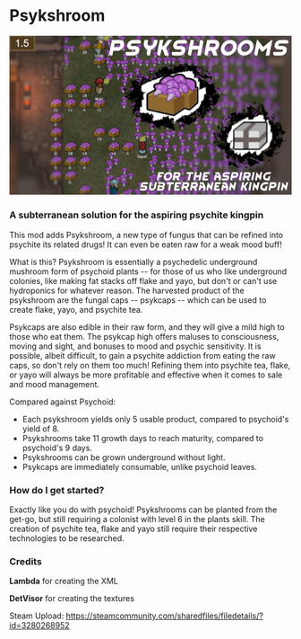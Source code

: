 # Psykshroom
![plot](./About/Preview.png)

### A subterranean solution for the aspiring psychite kingpin

This mod adds Psykshroom, a new type of fungus that can be refined into psychite its related drugs! It can even be eaten raw for a weak mood buff!


What is this?
Psykshroom is essentially a psychedelic underground mushroom form of psychoid plants -- for those of us who like underground colonies, like making fat stacks off flake and yayo, but don't or can't use hydroponics for whatever reason. The harvested product of the psykshroom are the fungal caps -- psykcaps -- which can be used to create flake, yayo, and psychite tea.

Psykcaps are also edible in their raw form, and they will give a mild high to those who eat them. The psykcap high offers maluses to consciousness, moving and sight, and bonuses to mood and psychic sensitivity. It is possible, albeit difficult, to gain a psychite addiction from eating the raw caps, so don't rely on them too much! Refining them into psychite tea, flake, or yayo will always be more profitable and effective when it comes to sale and mood management.

Compared against Psychoid:
- Each psykshroom yields only 5 usable product, compared to psychoid's yield of 8.
- Psykshrooms take 11 growth days to reach maturity, compared to psychoid's 9 days.
- Psykshrooms can be grown underground without light.
- Psykcaps are immediately consumable, unlike psychoid leaves.


### How do I get started?
Exactly like you do with psychoid! Psykshrooms can be planted from the get-go, but still requiring a colonist with level 6 in the plants skill. The creation of psychite tea, flake and yayo still require their respective technologies to be researched.

### Credits
**Lambda** for creating the XML

**DetVisor** for creating the textures

Steam Upload: https://steamcommunity.com/sharedfiles/filedetails/?id=3280268952
